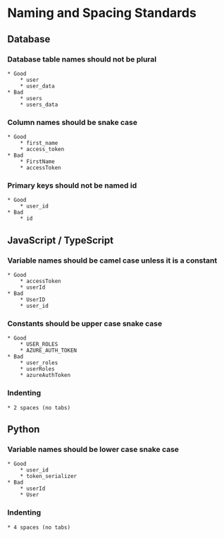 # Naming and Spacing Standards

## Database

### Database table names should not be plural

    * Good
        * user
        * user_data
    * Bad
        * users
        * users_data

### Column names should be snake case

    * Good
        * first_name
        * access_token
    * Bad
        * FirstName
        * accessToken

### Primary keys should not be named id

    * Good
        * user_id
    * Bad
        * id

## JavaScript / TypeScript

### Variable names should be camel case unless it is a constant

    * Good
        * accessToken
        * userId
    * Bad
        * UserID
        * user_id

### Constants should be upper case snake case

    * Good
        * USER_ROLES
        * AZURE_AUTH_TOKEN
    * Bad
        * user_roles
        * userRoles
        * azureAuthToken

### Indenting

    * 2 spaces (no tabs)

## Python

### Variable names should be lower case snake case

    * Good
        * user_id
        * token_serializer
    * Bad
        * userId
        * User

### Indenting

    * 4 spaces (no tabs)
